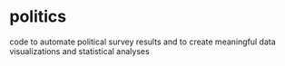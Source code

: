 # politics
code to automate political survey results and to create meaningful data visualizations and statistical analyses
